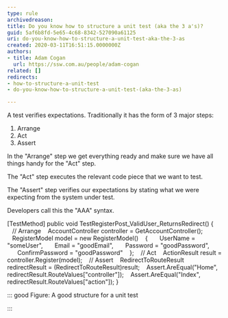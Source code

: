```yaml
---
type: rule
archivedreason: 
title: Do you know how to structure a unit test (aka the 3 a's)?
guid: 5af6b8fd-5e65-4c68-8342-527090a61125
uri: do-you-know-how-to-structure-a-unit-test-aka-the-3-as
created: 2020-03-11T16:51:15.0000000Z
authors:
- title: Adam Cogan
  url: https://ssw.com.au/people/adam-cogan
related: []
redirects:
- how-to-structure-a-unit-test
- do-you-know-how-to-structure-a-unit-test-(aka-the-3-as)

---
```


A test verifies expectations. Traditionally it has the form of 3 major steps:
1. Arrange
2. Act
3. Assert


<!--endintro-->

In the "Arrange" step we get everything ready and make sure we have all things handy for the "Act" step.

The "Act" step executes the relevant code piece that we want to test.

The "Assert" step verifies our expectations by stating what we were expecting from the system under test.

Developers call this the "AAA" syntax.

[TestMethod]
public void TestRegisterPost\_ValidUser\_ReturnsRedirect()
{
   // Arrange
   AccountController controller = GetAccountController();
   RegisterModel model = new RegisterModel()
   {
      UserName = "someUser",
      Email = "goodEmail",
      Password = "goodPassword",
      ConfirmPassword = "goodPassword"
   };
   // Act
   ActionResult result = controller.Register(model);
   // Assert
   RedirectToRouteResult redirectResult = (RedirectToRouteResult)result;
   Assert.AreEqual("Home", redirectResult.RouteValues["controller"]);
   Assert.AreEqual("Index", redirectResult.RouteValues["action"]);
}


::: good
Figure: A good structure for a unit test

:::
